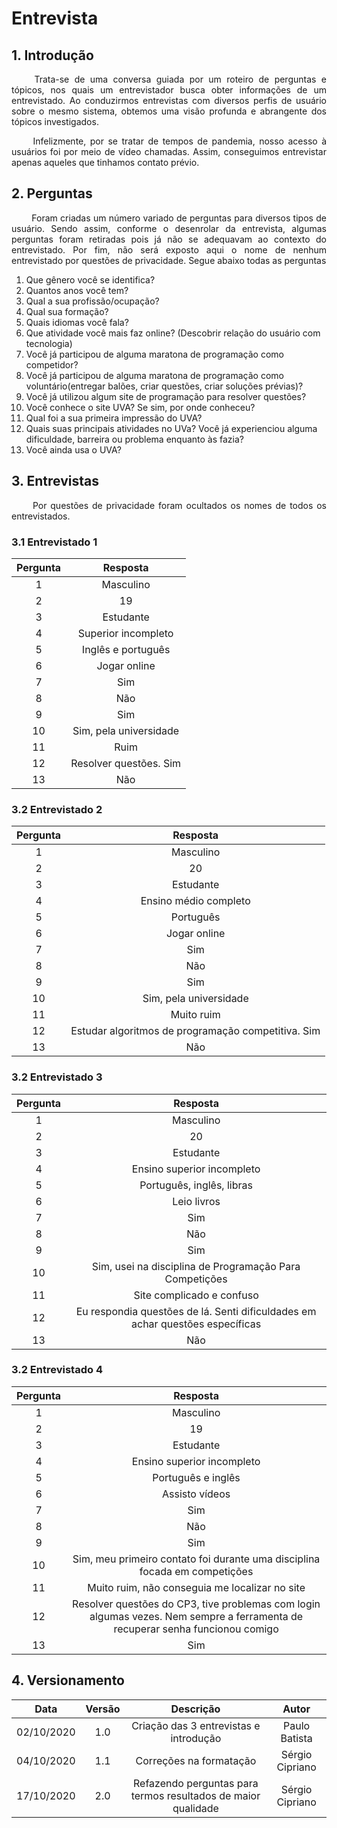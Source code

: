# Entrevista

## 1. Introdução

<p align="justify"> &emsp;&emsp; Trata-se de uma conversa guiada por um roteiro de perguntas e tópicos, nos quais um entrevistador busca obter informações de um entrevistado. ​Ao conduzirmos entrevistas com diversos perfis de usuário sobre o mesmo sistema, obtemos uma visão profunda e abrangente dos tópicos investigados.</p>

<p align="justify"> &emsp;&emsp; Infelizmente, por se tratar de tempos de pandemia, nosso acesso à usuários foi por meio de vídeo chamadas. Assim, conseguimos entrevistar apenas aqueles que tinhamos contato prévio.</p>

## 2. Perguntas

<p align="justify"> &emsp;&emsp; Foram criadas um número variado de perguntas para diversos tipos de usuário. Sendo assim, conforme o desenrolar da entrevista, algumas perguntas foram retiradas pois já não se adequavam ao contexto do entrevistado. Por fim, não será exposto aqui o nome de nenhum entrevistado por questões de privacidade. Segue abaixo todas as perguntas</p>

1. Que gênero você se identifica?
2. Quantos anos você tem?
3. Qual a sua profissão/ocupação?
4. Qual sua formação?
5. Quais idiomas você fala?
6. Que atividade você mais faz online? (Descobrir relação do usuário com tecnologia)
7. Você já participou de alguma maratona de programação como competidor?
8. Você já participou de alguma maratona de programação como voluntário(entregar balões, criar questões, criar soluções prévias)?
9. Você já utilizou algum site de programação para resolver questões?
10. Você conhece o site UVA? Se sim, por onde conheceu?
11. Qual foi a sua primeira impressão do UVA?
12. Quais suas principais atividades no UVa? Você já experienciou alguma dificuldade, barreira ou problema enquanto às fazia?
13. Você ainda usa o UVA?

## 3. Entrevistas

<p align="justify"> &emsp;&emsp; Por questões de privacidade foram ocultados os nomes de todos os entrevistados.</p>

### 3.1 Entrevistado 1

|Pergunta|Resposta|
|:-:|:-:|
|1|Masculino|
|2|19|
|3|Estudante|
|4|Superior incompleto|
|5|Inglês e português|
|6|Jogar online|
|7|Sim|
|8|Não|
|9|Sim|
|10|Sim, pela universidade|
|11|Ruim|
|12|Resolver questões. Sim|
|13|Não|

### 3.2 Entrevistado 2

|Pergunta|Resposta|
|:-:|:-:|
|1|Masculino|
|2|20|
|3|Estudante|
|4|Ensino médio completo|
|5|Português|
|6|Jogar online|
|7|Sim|
|8|Não|
|9|Sim|
|10|Sim, pela universidade|
|11|Muito ruim|
|12|Estudar algoritmos de programação competitiva. Sim|
|13|Não|

### 3.2 Entrevistado 3

|Pergunta|Resposta|
|:-:|:-:|
|1|Masculino|
|2|20|
|3|Estudante|
|4|Ensino superior incompleto|
|5|Português, inglês, libras|
|6|Leio livros|
|7|Sim|
|8|Não|
|9|Sim|
|10|Sim, usei na disciplina de Programação Para Competições|
|11|Site complicado e confuso|
|12|Eu respondia questões de lá. Senti dificuldades em achar questões específicas|
|13|Não|

### 3.2 Entrevistado 4

|Pergunta|Resposta|
|:-:|:-:|
|1|Masculino|
|2|19|
|3|Estudante|
|4|Ensino superior incompleto|
|5|Português e inglês|
|6|Assisto vídeos|
|7|Sim|
|8|Não|
|9|Sim|
|10|Sim, meu primeiro contato foi durante uma disciplina focada em competições|
|11|Muito ruim, não conseguia me localizar no site|
|12|Resolver questões do CP3,  tive problemas com login algumas vezes. Nem sempre a ferramenta de recuperar senha funcionou comigo|
|13|Sim|

## 4. Versionamento

|Data|Versão|Descrição|Autor|
|:-:|:-:|:-:|:-:|
|02/10/2020|1.0|Criação das 3 entrevistas e introdução|Paulo Batista|
|04/10/2020|1.1|Correções na formatação|Sérgio Cipriano|
|17/10/2020|2.0|Refazendo perguntas para termos resultados de maior qualidade|Sérgio Cipriano|

